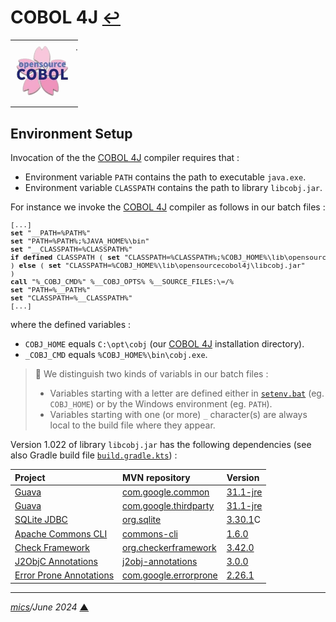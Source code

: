 # <span id="top">COBOL 4J</span> <span style="font-size:90%;">[↩](./README.md#top)</span>

<table style="font-family:Helvetica,Arial;line-height:1.6;">
  <tr>
  <td style="border:0;padding:0 4px 0 0;min-width:100px;"><a href=" rel="external"><img style="border:0;" src="docs/images/opensource-cobol.png" width="100" alt="COBOL 4J"/></a></td>
  <td style="border:0;padding:0;vertical-align:text-top;">.
  </td>
  </tr>
</table>

## <span id="env">Environment Setup</span>

Invocation of the the [COBOL 4J][cobol_4j] compiler requires that :
- Environment variable `PATH` contains the path to executable `java.exe`.
- Environment variable `CLASSPATH` contains the path to library `libcobj.jar`.

For instance we invoke the [COBOL 4J][cobol_4j] compiler as follows in our batch files :
<pre style="font-size:80%;">
[...]
<b>set</b> "__PATH=%PATH%"
<b>set</b> "PATH=%PATH%;%JAVA_HOME%\bin"
<b>set</b> "__CLASSPATH=%CLASSPATH%"
<b>if defined</b> CLASSPATH ( <b>set</b> "CLASSPATH=%CLASSPATH%;%COBJ_HOME%\lib\opensourcecobol4j\libcobj.jar"
) <b>else</b> ( <b>set</b> "CLASSPATH=%COBJ_HOME%\lib\opensourcecobol4j\libcobj.jar"
)
<b>call</b> "%_COBJ_CMD%" %__COBJ_OPTS% %__SOURCE_FILES:\=/%
<b>set</b> "PATH=%__PATH%"
<b>set</b> "CLASSPATH=%__CLASSPATH%"
[...]
</pre>
where the defined variables :
- `COBJ_HOME` equals `C:\opt\cobj` (our [COBOL 4J][cobol_4j] installation directory).
- `_COBJ_CMD` equals `%COBJ_HOME%\bin\cobj.exe`.

> :mag_right: We distinguish two kinds of variabls in our batch files :
> - Variables starting with a letter are defined either in [`setenv.bat`](../setenv.bat) (eg. `COBJ_HOME`) or by the Windows environment (eg. `PATH`).
> - Variables starting with one (or more) `_` character(s) are always local to the build file where they appear.

<!--
%JAVA_HOME%\bin\jar tf %COBJ_HOME%\lib\opensourcecobol4j\libcobj.jar|awk '/\/$/{if ($0 !~ /^META/){s=$0;gsub(/\//,"",s);if (length($0)==length(s)+3){print $0}}}
-->

Version 1.022 of library `libcobj.jar` has the following dependencies (see also Gradle build file [`build.gradle.kts`](https://github.com/opensourcecobol/opensourcecobol4j/blob/develop/libcobj/app/build.gradle.kts#L29)) :

| Project | MVN&nbsp;repository | Version |
|:-------|:--------------------|:--------|
| [Guava](https://github.com/google/guava#guava-google-core-libraries-for-java) | [com.google.common](https://mvnrepository.com/artifact/com.google.guava/guava) | [31.1-jre](https://mvnrepository.com/artifact/com.google.guava/guava/31.1-jre) |
| [Guava](https://github.com/google/guava#guava-google-core-libraries-for-java) | [com.google.thirdparty](https://mvnrepository.com/artifact/com.google.guava/guava) | [31.1-jre](https://mvnrepository.com/artifact/com.google.guava/guava/31.1-jre) |
| [SQLite JDBC](https://github.com/xerial/sqlite-jdbc#sqlite-jdbc-driver) | [org.sqlite](https://mvnrepository.com/artifact/org.xerial/sqlite-jdbc) | [3.30.1](https://mvnrepository.com/artifact/org.xerial/sqlite-jdbc/3.30.1)C |
| [Apache Commons CLI](https://commons.apache.org/proper/commons-cli/) | [commons-cli](https://mvnrepository.com/artifact/commons-cli/commons-cli) | [1.6.0](https://mvnrepository.com/artifact/commons-cli/commons-cli/1.6.0) |
| [Check Framework](https://checkerframework.org/) | [org.checkerframework](https://mvnrepository.com/artifact/org.checkerframework/checker-qual) | [3.42.0](https://mvnrepository.com/artifact/org.checkerframework/checker-qual/3.42.0) |
| [J2ObjC Annotations](https://mvnrepository.com/artifact/com.google.j2objc/j2objc-annotations) | [j2obj-annotations](https://mvnrepository.com/artifact/com.google.j2objc/j2objc-annotations) | [3.0.0](https://mvnrepository.com/artifact/com.google.j2objc/j2objc-annotations/3.0.0) |
| [Error Prone Annotations](https://github.com/google/error-prone#error-prone) | [com.google.errorprone](https://mvnrepository.com/artifact/com.google.errorprone/error_prone_annotations) | [2.26.1](https://mvnrepository.com/artifact/com.google.errorprone/error_prone_annotations/2.26.1) |
<!--
javax/annotation/concurrent/
javax/annotation/meta/
com/google/errorprone/
-->

***

*[mics](https://lampwww.epfl.ch/~michelou/)/June 2024* [**&#9650;**](#top)
<span id="bottom">&nbsp;</span>

<!-- link refs -->
[cobol_4j]: https://github.com/opensourcecobol/opensourcecobol4j
